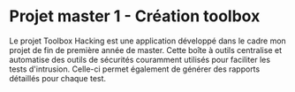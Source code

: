 # Projet master 1 - Création toolbox


Le projet Toolbox Hacking est une application développé dans le cadre mon projet de fin de première année de master. Cette boîte à outils centralise et automatise des outils de sécurités couramment utilisés pour faciliter les tests d'intrusion. Celle-ci permet également de générer des rapports détaillés pour chaque test.
